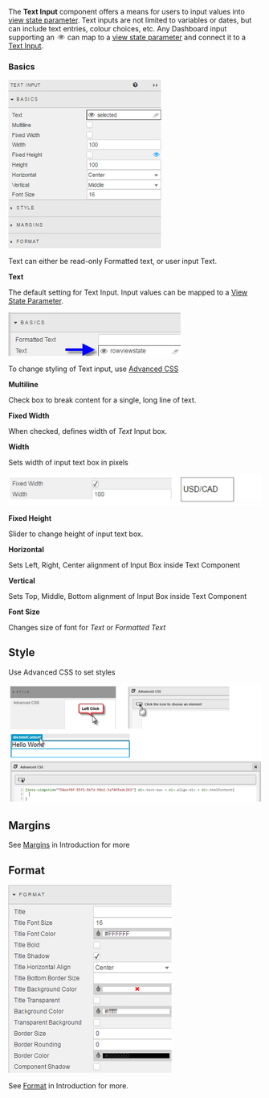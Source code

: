 
The **Text Input** component offers a means for users to input values into [view state parameter](introduction/#view-state-parameters). Text inputs are not limited to variables or dates, but can include text entries, colour choices, etc. Any Dashboard input supporting an ![Screenshot](img/eyeiconhtmllight2.jpg) can map to a [view state parameter](introduction/#view-state-parameters) and connect it to a <a href="text-input">Text Input</a>.

### Basics

![Screenshot](img/textinput.jpg)

Text can either be read-only Formatted text, or user input Text. 

**Text**

The default setting for Text Input. Input values can be mapped to a <a href="#view-state-parameters">View State Parameter</a>.
 
![Screenshot](img/basicstexthtmllight.jpg)

<aside class="admonition tip">To change styling of Text input, use <a href="#style">Advanced CSS</a></aside>

**Multiline**

Check box to break content for a single, long line of text.

**Fixed Width**
 
When checked, defines width of *Text* Input box.

**Width**

Sets width of input text box in pixels

![Screenshot](img/fixedwidthhtmllgiht.jpg)

**Fixed Height**

Slider to change height of input text box.

**Horizontal**

Sets Left, Right, Center alignment of Input Box inside Text Component

**Vertical**

Sets Top, Middle, Bottom alignment of Input Box inside Text Component

**Font Size**

Changes size of font for *Text* or *Formatted Text*

## Style

Use Advanced CSS to set styles
 
![Screenshot](img/advancedcsstextinput.jpg)

## Margins

See [Margins](introduction/#margins) in Introduction for more

## Format

![Screenshot](img/mapformat.jpg)

See [Format](introduction/#format) in Introduction for more.

